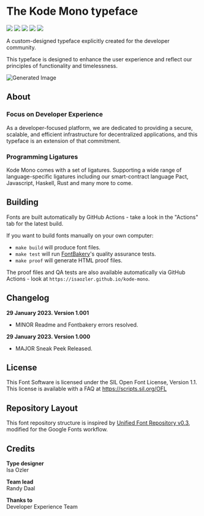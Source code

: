 # The Kode Mono typeface

[![][Fontbakery]](https://isaozler.github.io/kode-mono/fontbakery/fontbakery-report.html)
[![][Universal]](https://isaozler.github.io/kode-mono/fontbakery/fontbakery-report.html)
[![][GF Profile]](https://isaozler.github.io/kode-mono/fontbakery/fontbakery-report.html)
[![][Outline Correctness]](https://isaozler.github.io/kode-mono/fontbakery/fontbakery-report.html)
[![][Shaping]](https://isaozler.github.io/kode-mono/fontbakery/fontbakery-report.html)

[Fontbakery]: https://img.shields.io/endpoint?url=https%3A%2F%2Fisaozler.github.io%2Fkode-mono%2Fbadges%2Foverall.json
[GF Profile]: https://img.shields.io/endpoint?url=https%3A%2F%2Fisaozler.github.io%2Fkode-mono%2Fbadges%2FGoogleFonts.json
[Outline Correctness]: https://img.shields.io/endpoint?url=https%3A%2F%2Fisaozler.github.io%2Fkode-mono%2Fbadges%2FOutlineCorrectnessChecks.json
[Shaping]: https://img.shields.io/endpoint?url=https%3A%2F%2Fisaozler.github.io%2Fkode-mono%2Fbadges%2FShapingChecks.json
[Universal]: https://img.shields.io/endpoint?url=https%3A%2F%2Fisaozler.github.io%2Fkode-mono%2Fbadges%2FUniversal.json

A custom-designed typeface explicitly created for the developer community. 

This typeface is designed to enhance the user experience and reflect our principles of functionality and timelessness.

![Generated Image](documentation/image1.png)

## About

### Focus on Developer Experience

As a developer-focused platform, we are dedicated to providing a secure, scalable, and efficient infrastructure for decentralized applications, and this typeface is an extension of that commitment.

### Programming Ligatures

Kode Mono comes with a set of ligatures. Supporting a wide range of language-specific ligatures including our smart-contract language Pact, Javascript, Haskell, Rust and many more to come.

## Building

Fonts are built automatically by GitHub Actions - take a look in the "Actions" tab for the latest build.

If you want to build fonts manually on your own computer:

* `make build` will produce font files.
* `make test` will run [FontBakery](https://github.com/googlefonts/fontbakery)'s quality assurance tests.
* `make proof` will generate HTML proof files.

The proof files and QA tests are also available automatically via GitHub Actions - look at `https://isaozler.github.io/kode-mono`.

## Changelog

**29 January 2023. Version 1.001**
- MINOR Readme and Fontbakery errors resolved.

**29 January 2023. Version 1.000**
- MAJOR Sneak Peek Released.

## License

This Font Software is licensed under the SIL Open Font License, Version 1.1.
This license is available with a FAQ at
https://scripts.sil.org/OFL

## Repository Layout

This font repository structure is inspired by [Unified Font Repository v0.3](https://github.com/unified-font-repository/Unified-Font-Repository), modified for the Google Fonts workflow.

## Credits

**Type designer**\
Isa Ozler

**Team lead**\
Randy Daal

**Thanks to**\
Developer Experience Team
